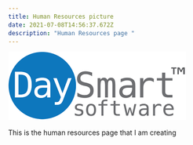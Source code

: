 ```yaml
---
title: Human Resources picture
date: 2021-07-08T14:56:37.672Z
description: "Human Resources page "
---
```

![DaySmart ](/img/daysmart.png "DaySmart")

This is the human resources page that I am creating